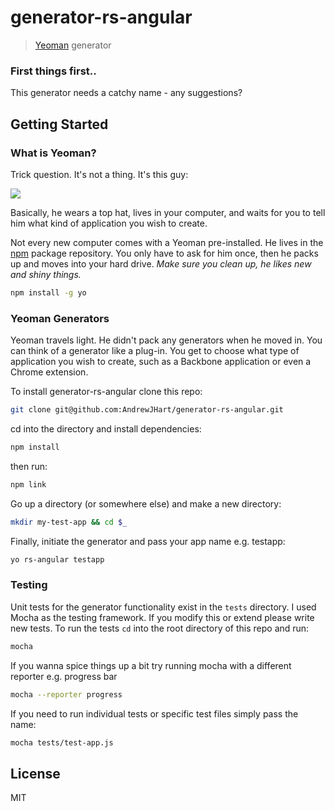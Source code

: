 # generator-rs-angular

> [Yeoman](http://yeoman.io) generator

### First things first..

This generator needs a catchy name - any suggestions?


## Getting Started

### What is Yeoman?

Trick question. It's not a thing. It's this guy:

![](http://i.imgur.com/JHaAlBJ.png)

Basically, he wears a top hat, lives in your computer, and waits for you to tell him what kind of application you wish to create.

Not every new computer comes with a Yeoman pre-installed. He lives in the [npm](https://npmjs.org) package repository. You only have to ask for him once, then he packs up and moves into your hard drive. *Make sure you clean up, he likes new and shiny things.*

```bash
npm install -g yo
```

### Yeoman Generators

Yeoman travels light. He didn't pack any generators when he moved in. You can think of a generator like a plug-in. You get to choose what type of application you wish to create, such as a Backbone application or even a Chrome extension.

To install generator-rs-angular clone this repo:

```bash
git clone git@github.com:AndrewJHart/generator-rs-angular.git
```

cd into the directory and install dependencies:

```bash
npm install
```

then run:

```bash
npm link
```

Go up a directory (or somewhere else) and make a new directory:

```bash
mkdir my-test-app && cd $_
```

Finally, initiate the generator and pass your app name e.g. testapp:

```bash
yo rs-angular testapp
```

### Testing

Unit tests for the generator functionality exist in the `tests` directory. I used Mocha as the testing framework. If you modify this or extend please write new tests. To run the tests `cd` into the root directory of this repo and run:

```bash
mocha
```

If you wanna spice things up a bit try running mocha with a different reporter e.g. progress bar

```bash
mocha --reporter progress
```

If you need to run individual tests or specific test files simply pass the name:

```bash
mocha tests/test-app.js
```


## License

MIT
